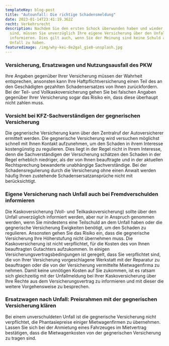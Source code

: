```yaml
---
templateKey: blog-post
title: "Autounfall: Die richtige Schadensmeldung"
date: 2023-01-14T23:41:19.362Z
recht: Verkehrsrecht
description: Nachdem Sie den ersten Schock überwunden haben und wieder zu Hause
  sind, müssen Sie unverzüglich Ihre eigene Versicherung über den Unfall
  informieren. Dies gilt auch, wenn Sie der Meinung sind keine Schuld an dem
  Unfall zu haben.
featuredimage: /img/why-kei-8e2gal_gie8-unsplash.jpg
---
```

### Versicherung, Ersatzwagen und Nutzungsausfall des PKW

Ihre Angaben gegenüber Ihrer Versicherung müssen der Wahrheit entsprechen, ansonsten kann Ihre Haftpflichtversicherung einen Teil des an den Geschädigten gezahlten Schadensersatzes von Ihnen zurückfordern. Bei der Teil- und Vollkaskoversicherung gehen Sie bei falschen Angaben gegenüber Ihrer Versicherung sogar das Risiko ein, dass diese überhaupt nicht zahlen muss.



### Vorsicht bei KFZ-Sachverständigen der gegnerischen Versicherung

Die gegnerische Versicherung kann über den Zentralruf der Autoversicherer ermittelt werden. Die gegnerische Versicherung wird versuchen möglichst schnell mit Ihnen Kontakt aufzunehmen, um den Schaden in ihrem Interesse kostengünstig zu regulieren. Dies liegt in der Regel nicht in Ihrem Interesse, denn die Sachverständigen der Versicherung schätzen den Schaden in der Regel erheblich niedriger, als der von Ihnen beauftragte und in der aktuellen Rechtsprechung bewanderte unabhängige Sachverständige. Bei der Schadensregulierung durch die Versicherung ohne einen Anwalt werden häufig Ihnen zustehende Schadensersatzansprüche nicht mit berücksichtigt.

### Eigene Versicherung nach Unfall auch bei Fremdverschulden informieren

Die Kaskoversicherung (Voll- und Teilkaskoversicherung) sollte über den Unfall unverzüglich informiert werden, aber nur in Anspruch genommen werden, wenn Sie mindestens eine Teilschuld an dem Unfall haben oder die gegnerische Versicherung Ewigkeiten benötigt, um den Schaden zu regulieren. Ansonsten gehen Sie das Risiko ein, dass die gegnerische Versicherung Ihre Höherstufung nicht übernehmen muss. Die Kaskoversicherung ist nicht verpflichtet, für die Kosten des von Ihnen beauftragten Gutachters aufzukommen. In einigen Versicherungsvertragsbedingungen ist geregelt, dass Sie verpflichtet sind, die von Ihrer Versicherung vorgeschlagene Werkstatt mit der Reparatur zu beauftragen oder die von der Versicherung vermittelte Mietwagenfirma zu nehmen. Damit keine unnötigen Kosten auf Sie zukommen, ist es ratsam sich gleichzeitig mit der Unfallmeldung bei Ihrer Kaskoversicherung über Ihre Rechte aus dem Versicherungsvertrag zu informieren und mit dieser die weitere Vorgehensweise zu besprechen.

### Ersatzwagen nach Unfall: Preisrahmen mit der gegnerischen Versicherung klären

Bei einem unverschuldeten Unfall ist die gegnerische Versicherung nicht verpflichtet, die Phantasiepreise einiger Mietwagenfirmen zu übernehmen. Lassen Sie sich bei der Anmietung eines Fahrzeuges im Mietvertrag bestätigen, dass die Mietwagenkosten von der gegnerischen Versicherung zu tragen sind.